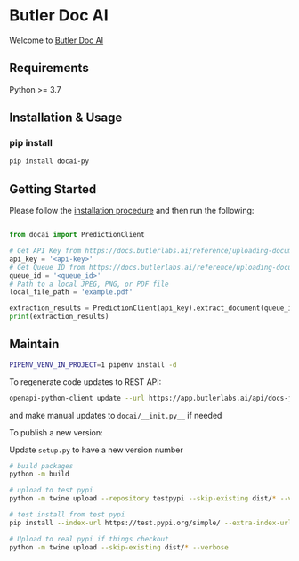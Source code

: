 # Butler Doc AI

Welcome to [Butler Doc AI](https://butlerlabs.ai)

## Requirements

Python >= 3.7

## Installation & Usage

### pip install

```sh
pip install docai-py
```

## Getting Started

Please follow the [installation procedure](#installation--usage) and then run the following:

```python

from docai import PredictionClient

# Get API Key from https://docs.butlerlabs.ai/reference/uploading-documents-to-the-rest-api#get-your-api-key
api_key = '<api-key>'
# Get Queue ID from https://docs.butlerlabs.ai/reference/uploading-documents-to-the-rest-api#go-to-the-model-details-page
queue_id = '<queue_id>'
# Path to a local JPEG, PNG, or PDF file
local_file_path = 'example.pdf'

extraction_results = PredictionClient(api_key).extract_document(queue_id, local_file_path)
print(extraction_results)
```

## Maintain

```sh
PIPENV_VENV_IN_PROJECT=1 pipenv install -d
```

To regenerate code updates to REST API:

```sh
openapi-python-client update --url https://app.butlerlabs.ai/api/docs-json --config codegen.yaml
```

and make manual updates to `docai/__init.py__` if needed

To publish a new version:

Update `setup.py` to have a new version number

```sh
# build packages
python -m build

# upload to test pypi
python -m twine upload --repository testpypi --skip-existing dist/* --verbose

# test install from test pypi
pip install --index-url https://test.pypi.org/simple/ --extra-index-url https://pypi.org/simple docai-py

# Upload to real pypi if things checkout
python -m twine upload --skip-existing dist/* --verbose
```
